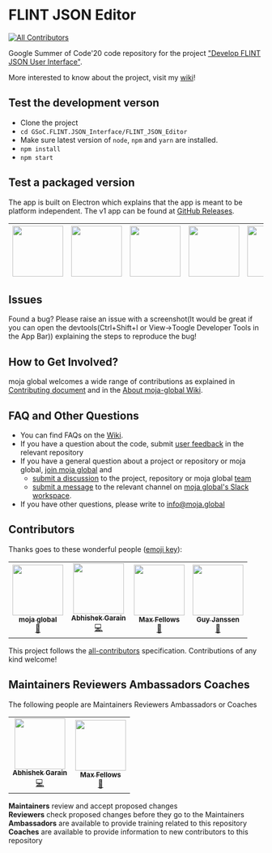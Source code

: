 # FLINT JSON Editor 
[![All Contributors](https://img.shields.io/badge/all_contributors-1-orange.svg?style=flat-square)](#contributors)

Google Summer of Code'20 code repository for the project ["Develop FLINT JSON User Interface"](https://summerofcode.withgoogle.com/projects/#5965933887094784).

More interested to know about the project, visit my [wiki](https://github.com/moja-global/GSoC.FLINT.JSON_Interface/wiki/Google-Summer-of-Code%2720-documentation-by-Abhishek-Garain)!

## Test the development verson
- Clone the project
- `cd GSoC.FLINT.JSON_Interface/FLINT_JSON_Editor`
- Make sure latest version of `node`, `npm` and `yarn` are installed.
- `npm install`
- `npm start`

## Test a packaged version
The app is built on Electron which explains that the app is meant to be platform independent. The v1 app can be found at [GitHub Releases](https://github.com/moja-global/GSoC.FLINT.JSON_Interface/releases/tag/v1.0.0).

| [<img src="https://upload.wikimedia.org/wikipedia/commons/thumb/5/5f/Windows_logo_-_2012.svg/480px-Windows_logo_-_2012.svg.png" width=100 />](https://github.com/moja-global/GSoC.FLINT.JSON_Interface/releases/download/v1.0.0/flint_json_editor-1.0.0.Setup.exe) | [<img src="https://upload.wikimedia.org/wikipedia/commons/thumb/a/ab/Logo-ubuntu_cof-orange-hex.svg/1024px-Logo-ubuntu_cof-orange-hex.svg.png" width=100 />](https://github.com/moja-global/GSoC.FLINT.JSON_Interface/releases/download/v1.0.0/flint-json-editor_1.0.0_amd64.deb)  | [<img src="https://upload.wikimedia.org/wikipedia/commons/thumb/3/3f/Fedora_logo.svg/1024px-Fedora_logo.svg.png" width=100 />](https://github.com/moja-global/GSoC.FLINT.JSON_Interface/releases/download/v1.0.0/flint_json_editor-1.0.0-1.x86_64.rpm)  | [<img src="https://upload.wikimedia.org/wikipedia/commons/7/71/Finder_icon_macOS_Yosemite.png" width=100 /> ](https://github.com/moja-global/GSoC.FLINT.JSON_Interface/releases/download/v1.0.0/FLINT_JSON_Editor.dmg) | [<img src="https://cdn.pixabay.com/photo/2018/09/12/02/52/file-icon-3671167_960_720.png" width=100 />](https://github.com/moja-global/GSoC.FLINT.JSON_Interface/releases/download/v1.0.0/flint_json_editor-darwin-x64-1.0.0.zip) |
|---|---|---|---|---|

## Issues
Found a bug? Please raise an issue with a screenshot(It would be great if you can open the devtools(Ctrl+Shift+I or View->Toogle Developer Tools in the App Bar)) explaining the steps to reproduce the bug!

## How to Get Involved?  

moja global welcomes a wide range of contributions as explained in [Contributing document](https://github.com/moja-global/About-moja-global/blob/master/CONTRIBUTING.md) and in the [About moja-global Wiki](https://github.com/moja-global/.github/wiki).  

  
## FAQ and Other Questions  

* You can find FAQs on the [Wiki](https://github.com/moja.global/.github/wiki).  
* If you have a question about the code, submit [user feedback](https://github.com/moja-global/About-moja-global/blob/master/Contributing/How-to-Provide-User-Feedback.md) in the relevant repository  
* If you have a general question about a project or repository or moja global, [join moja global](https://github.com/moja-global/About-moja-global/blob/master/Contributing/How-to-Join-moja-global.md) and 
    * [submit a discussion](https://help.github.com/en/articles/about-team-discussions) to the project, repository or moja global [team](https://github.com/orgs/moja-global/teams)
    * [submit a message](https://get.slack.help/hc/en-us/categories/200111606#send-messages) to the relevant channel on [moja global's Slack workspace](mojaglobal.slack.com). 
* If you have other questions, please write to info@moja.global   
  

## Contributors

Thanks goes to these wonderful people ([emoji key](https://allcontributors.org/docs/en/emoji-key)):

<!-- ALL-CONTRIBUTORS-LIST:START - Do not remove or modify this section -->
<!-- prettier-ignore-start -->
<!-- markdownlint-disable -->
<table>
  <tr>
    <td align="center"><a href="http://moja.global"><img src="https://avatars1.githubusercontent.com/u/19564969?v=4" width="100px;" alt=""/><br /><sub><b>moja global</b></sub></a><br /><a href="#projectManagement-moja-global" title="Project Management">📆</a></td>
    <td align="center"><a href="http://abhi-blogs.web.app"><img src="https://avatars1.githubusercontent.com/u/36303692?v=4" width="100px;" alt=""/><br /><sub><b>Abhishek Garain</b></sub></a><br /><a href="https://github.com/moja-global/GSoC.FLINT.JSON_Interface/commits?author=abhi211199" title="Code">💻</a></td>
    <td align="center"><a href="https://github.com/mfellows"><img src="https://avatars0.githubusercontent.com/u/8548157?v=4" width="100px;" alt=""/><br /><sub><b>Max Fellows</b></sub></a><br /><a href="https://github.com/moja-global/GSoC.FLINT.JSON_Interface/pulls?q=is%3Apr+reviewed-by%3Amfellows" title="Reviewed Pull Requests">👀</a></td>
    <td align="center"><a href="https://github.com/gmajan"><img src="https://avatars0.githubusercontent.com/u/8733319?v=4" width="100px;" alt=""/><br /><sub><b>Guy Janssen</b></sub></a><br /><a href="https://github.com/moja-global/GSoC.FLINT.JSON_Interface/pulls?q=is%3Apr+reviewed-by%3Agmajan" title="Reviewed Pull Requests">👀</a></td>
  </tr>
</table>

<!-- markdownlint-enable -->
<!-- prettier-ignore-end -->
<!-- ALL-CONTRIBUTORS-LIST:END -->

This project follows the [all-contributors](https://github.com/all-contributors/all-contributors) specification. Contributions of any kind welcome!


## Maintainers Reviewers Ambassadors Coaches

The following people are Maintainers Reviewers Ambassadors or Coaches  
<table><tr>
  <td align="center"><a href="http://abhi-blogs.web.app"><img src="https://avatars1.githubusercontent.com/u/36303692?v=4" width="100px;" alt=""/><br /><sub><b>Abhishek Garain</b></sub></a><br /><a href="https://github.com/moja-global/GSoC.FLINT.JSON_Interface/commits?author=abhi211199" title="Code">💻</a></td>
    <td align="center"><a href="https://github.com/mfellows"><img src="https://avatars0.githubusercontent.com/u/8548157?v=4" width="100px;" alt=""/><br /><sub><b>Max Fellows</b></sub></a><br /><a href="https://github.com/moja-global/GSoC.FLINT.JSON_Interface/pulls?q=is%3Apr+reviewed-by%3Amfellows" title="Reviewed Pull Requests">👀</a></td>  
</tr>
</table>

**Maintainers** review and accept proposed changes  
**Reviewers** check proposed changes before they go to the Maintainers  
**Ambassadors** are available to provide training related to this repository  
**Coaches** are available to provide information to new contributors to this repository  
